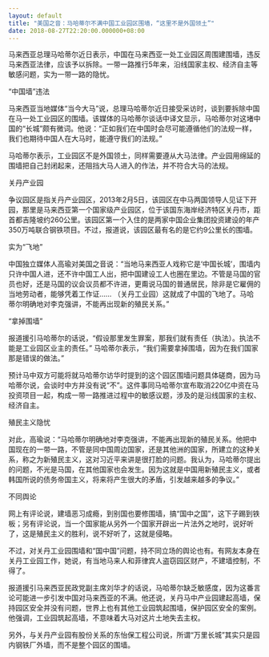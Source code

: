 ```yaml
---
layout: default
title: "美国之音：马哈蒂尔不满中国工业园区围墙，“这里不是外国领土”"
date: 2018-08-27T22:20:00.000000+08:00
---
```


马来西亚总理马哈蒂尔近日表示，中国在马来西亚一处工业园区周围建围墙，违反马来西亚法律，应该予以拆除。一带一路推行5年来，沿线国家主权、经济自主等敏感问题，实为一带一路的隐忧。

“中国墙”违法

马来西亚当地媒体“当今大马”说，总理马哈蒂尔近日接受采访时，谈到要拆除中国在马一处工业园区的围墙。该媒体的马哈蒂尔谈话中译文显示，马哈蒂尔对这堵中国的“长城”颇有微词。他说：“正如我们在中国时会尽可能遵循他们的法规一样，我们也期待中国人在大马时，能遵守我们的法规。”

马哈蒂尔表示，工业园区不是外国领土，同样需要遵从大马法律。产业园用绵延的围墙把自己封闭起来，还阻挡大马人进入的作法，并不符合大马的法规。

关丹产业园

争议园区是指关丹产业园区，2013年2月5日，该园区在中马两国领导人见证下开园，那里是马来西亚第一个国家级产业园区，位于该国东海岸经济特区关丹市，距首都吉隆坡约260公里。该园区第一个入住的是两家中国企业集团投资建设的年产350万吨联合钢铁项目。不过，报道说，该园区最有名的是它约9公里长的围墙。

实为“飞地”

中国独立媒体人高瑜对美国之音说：“当地马来西亚人戏称它是‘中国长城’，围墙内只许中国人进，还不许中国工人出，把中国建设工人也圈在里边。不管是马国的官员也好，还是马国的议会议员都不许进，更甭说马国的普通居民，除非是它雇佣的当地劳动者，能够凭着工作证…… （关丹工业园）这就成了中国的飞地了。马哈蒂尔明确地对李克强讲，不能再出现新的殖民关系。”

“拿掉围墙”

报道援引马哈蒂尔的话说，“假设那里发生罪案，那我们就有责任（执法）。执法不能是工业园区业主的责任。” 马哈蒂尔表示，“我们需要拿掉围墙，因为在我们国家那是错误的做法。”

预计马中双方可能将就马哈蒂尔访华时提到的这个园区围墙问题具体磋商，因为马哈蒂尔说，会谈时中方并没有说“不”。这件事同马哈蒂尔宣布取消220亿中资在马投资项目一起，构成一带一路推进过程中的敏感议题，涉及的是沿线国家的主权、经济自主。

殖民主义隐忧

对此，高瑜说：“马哈蒂尔明确地对李克强讲，不能再出现新的殖民关系。他把中国现在的一带一路，不管是同中国周边国家，还是其他洲的国家，所建立的这种关系，称之为新殖民主义，这对习近平来讲是很打脸的问题。我认为，马哈蒂尔提出的问题，不光是马国，在其他国家也会发生。因为这就是中国用新殖民主义，或者韩国所说的债务帝国主义，将来将产生很大的矛盾，引发越来越多的争议。”

不同舆论

网上有评论说，建墙恶习成瘾，到别国也要修围墙，搞“国中之国”，这下子踢到铁板；另有评论说，当一个国家能从另外一个国家开辟出一片法外之地时，说好听了，这是殖民主义的胜利，说不好听了，这就是侵略。

不过，对关丹工业园围墙和“国中国”问题，持不同立场的舆论也有。有网友本身在关丹工业园工作，她说，有当地马来人和菲律宾人盗窃园区财产，不建墙控制，不得了。

报道援引马来西亚民政党副主席刘华才的话说，马哈蒂尔缺乏敏感度，因为这番言论可能进一步引发中国对马来西亚的不满。他还说，关丹马中产业园建起高墙，保持园区安全并没有问题，世界上也有其他工业园筑起围墙，保护园区安全的案例。他强调，工业园筑起高墙，不意味着大马对这片土地失去主权。

另外，与关丹产业园有股份关系的东怡保工程公司说，所谓“万里长城”其实只是园内钢铁厂外墙，而不是整个园区的围墙。

